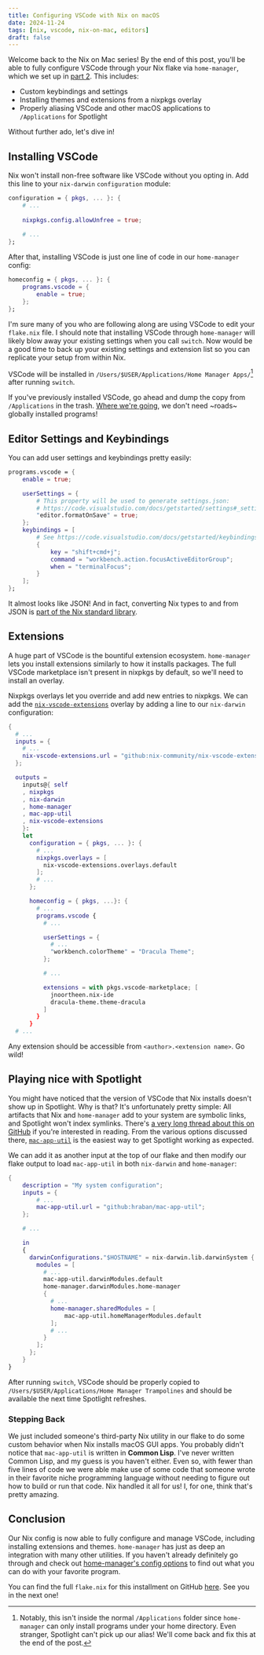 ```yaml
---
title: Configuring VSCode with Nix on macOS
date: 2024-11-24
tags: [nix, vscode, nix-on-mac, editors]
draft: false
---
```


Welcome back to the Nix on Mac series! By the end of this post, you'll be able to fully
configure VSCode through your Nix flake via `home-manager`, which we set up in [part
2](/blog/2024/02/nix-home-manager/). This includes:

- Custom keybindings and settings
- Installing themes and extensions from a nixpkgs overlay
- Properly aliasing VSCode and other macOS applications to `/Applications` for Spotlight

<!--more-->

Without further ado, let's dive in!

## Installing VSCode

Nix won't install non-free software like VSCode without you opting in. Add this line
to your `nix-darwin` `configuration` module:

```nix
configuration = { pkgs, ... }: {
    # ...
    
    nixpkgs.config.allowUnfree = true;
    
    # ...
};
```

After that, installing VSCode is just one line of code in our `home-manager` config:

```nix
homeconfig = { pkgs, ... }: {
    programs.vscode = {
        enable = true;
    };
};
```

I'm sure many of you who are following along are using VSCode to edit your `flake.nix`
file. I should note that installing VSCode through `home-manager` will likely blow away
your existing settings when you call `switch`. Now would be a good time to back up your
existing settings and extension list so you can replicate your setup from within Nix.

VSCode will be installed in `/Users/$USER/Applications/Home Manager Apps/`[^1] after
running `switch`. 

[^1]: Notably, this isn't inside the normal `/Applications` folder since `home-manager`
    can only install programs under your home directory. Even stranger, Spotlight can't
    pick up our alias! We'll come back and fix this at the end of the post.

If you've previously installed VSCode, go ahead and dump the copy from `/Applications` in
the trash. [Where we're
going](https://media1.tenor.com/m/3idC48k28zcAAAAd/roads-where-were-going-we-dont-need-roads.gif),
we don't need ~roads~ globally installed programs!



## Editor Settings and Keybindings

You can add user settings and keybindings pretty easily:

```nix
programs.vscode = {
    enable = true;

    userSettings = {
        # This property will be used to generate settings.json:
        # https://code.visualstudio.com/docs/getstarted/settings#_settingsjson
        "editor.formatOnSave" = true;
    };
    keybindings = [
        # See https://code.visualstudio.com/docs/getstarted/keybindings#_advanced-customization
        {
            key = "shift+cmd+j";
            command = "workbench.action.focusActiveEditorGroup";
            when = "terminalFocus";
        }
    ];
};
```

It almost looks like JSON! And in fact, converting Nix types to and from JSON is [part of
the Nix standard
library](https://nixos.org/manual/nix/stable/language/builtins.html#builtins-toJSON).

## Extensions

A huge part of VSCode is the bountiful extension ecosystem. `home-manager` lets you
install extensions similarly to how it installs packages. The full VSCode marketplace
isn't present in nixpkgs by default, so we'll need to install an overlay.

Nixpkgs overlays let you override and add new entries to nixpkgs. We can add the
[`nix-vscode-extensions`](https://github.com/nix-community/nix-vscode-extensions) overlay
by adding a line to our `nix-darwin` configuration:

```nix
{
  # ...
  inputs = {
    # ...
    nix-vscode-extensions.url = "github:nix-community/nix-vscode-extensions";
  };

  outputs =
    inputs@{ self
    , nixpkgs
    , nix-darwin
    , home-manager
    , mac-app-util
    , nix-vscode-extensions
    }:
    let
      configuration = { pkgs, ... }: {
        # ...
        nixpkgs.overlays = [
          nix-vscode-extensions.overlays.default
        ];
        # ...
      };

      homeconfig = { pkgs, ...}: {
        # ...
        programs.vscode {
          # ...

          userSettings = {
            # ...
            "workbench.colorTheme" = "Dracula Theme";
          };

          # ...

          extensions = with pkgs.vscode-marketplace; [
            jnoortheen.nix-ide
            dracula-theme.theme-dracula
          ]
        }
      }
  # ...
```

Any extension should be accessible from `<author>.<extension name>`. Go wild!


## Playing nice with Spotlight

You might have noticed that the version of VSCode that Nix installs doesn't show up in
Spotlight. Why is that? It's unfortunately pretty simple: All artifacts that Nix and
`home-manager` add to your system are symbolic links, and Spotlight won't index
symlinks. There's [a very long thread about this on
GitHub](https://github.com/nix-community/home-manager/issues/1341) if you're interested in
reading. From the various options discussed there,
[`mac-app-util`](https://github.com/hraban/mac-app-util) is the easiest way to get
Spotlight working as expected.

We can add it as another input at the top of our flake and then modify our flake output
to load `mac-app-util` in both `nix-darwin` and `home-manager`:

```nix
{
    description = "My system configuration";
    inputs = {
        # ...
        mac-app-util.url = "github:hraban/mac-app-util";
    };

    # ...

    in
    {
      darwinConfigurations."$HOSTNAME" = nix-darwin.lib.darwinSystem {
        modules = [
          # ...
          mac-app-util.darwinModules.default
          home-manager.darwinModules.home-manager
          {
            # ...
            home-manager.sharedModules = [
                mac-app-util.homeManagerModules.default
            ];
            # ...
          }
        ];
      };
    }
}
```

After running `switch`, VSCode should be properly copied to
`/Users/$USER/Applications/Home Manager Trampolines` and should be available the next
time Spotlight refreshes.

### Stepping Back

We just included someone's third-party Nix utility in our flake to do some custom behavior
when Nix installs macOS GUI apps. You probably didn't notice that `mac-app-util` is
written in **Common Lisp**. I've never written Common Lisp, and my guess is you haven't
either. Even so, with fewer than five lines of code we were able make use of some code that
someone wrote in their favorite niche programming language without needing to figure out
how to build or run that code. Nix handled it all for us! I, for one, think that's pretty
amazing.

## Conclusion

Our Nix config is now able to fully configure and manage VSCode, including installing
extensions and themes. `home-manager` has just as deep an integration with many other
utilities. If you haven't already definitely go through and check out [home-manager's
config options](https://nix-community.github.io/home-manager/options.xhtml) to find out
what you can do with your favorite program.

You can find the full `flake.nix` for this installment on GitHub
[here](https://github.com/davish/nix-on-mac/tree/part-3). See you in the next one!

